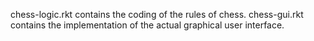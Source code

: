 chess-logic.rkt contains the coding of the rules of chess.  chess-gui.rkt contains the implementation of the actual graphical user interface.
